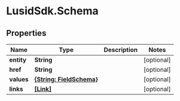 # LusidSdk.Schema

## Properties
Name | Type | Description | Notes
------------ | ------------- | ------------- | -------------
**entity** | **String** |  | [optional] 
**href** | **String** |  | [optional] 
**values** | [**{String: FieldSchema}**](FieldSchema.md) |  | [optional] 
**links** | [**[Link]**](Link.md) |  | [optional] 


